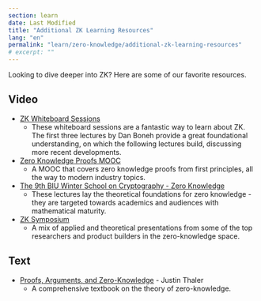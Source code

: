 ```yaml
---
section: learn
date: Last Modified
title: "Additional ZK Learning Resources"
lang: "en"
permalink: "learn/zero-knowledge/additional-zk-learning-resources"
# excerpt: ""
---
```


Looking to dive deeper into ZK? Here are some of our favorite resources.

## Video

- [ZK Whiteboard Sessions](https://youtube.com/playlist?list=PLj80z0cJm8QErn3akRcqvxUsyXWC81OGq)
  - These whiteboard sessions are a fantastic way to learn about ZK. The first three lectures by Dan Boneh provide a great foundational understanding, on which the following lectures build, discussing more recent developments.
- [Zero Knowledge Proofs MOOC](https://youtube.com/playlist?list=PLS01nW3Rtgor_yJmQsGBZAg5XM4TSGpPs)
  - A MOOC that covers zero knowledge proofs from first principles, all the way to modern industry topics.
- [The 9th BIU Winter School on Cryptography - Zero Knowledge](https://youtube.com/playlist?list=PL8Vt-7cSFnw29cLUVqAIuMlg1QJ-szV0K)
  - These lectures lay the theoretical foundations for zero knowledge - they are targeted towards academics and audiences with mathematical maturity.
- [ZK Symposium](https://www.youtube.com/playlist?list=PLrzRr7okCcmbAlgYpuFjzUJv8tAyowDQY)
  - A mix of applied and theoretical presentations from some of the top researchers and product builders in the zero-knowledge space.

## Text

- [Proofs, Arguments, and Zero-Knowledge](https://people.cs.georgetown.edu/jthaler/ProofsArgsAndZK.html) - Justin Thaler
  - A comprehensive textbook on the theory of zero-knowledge.
